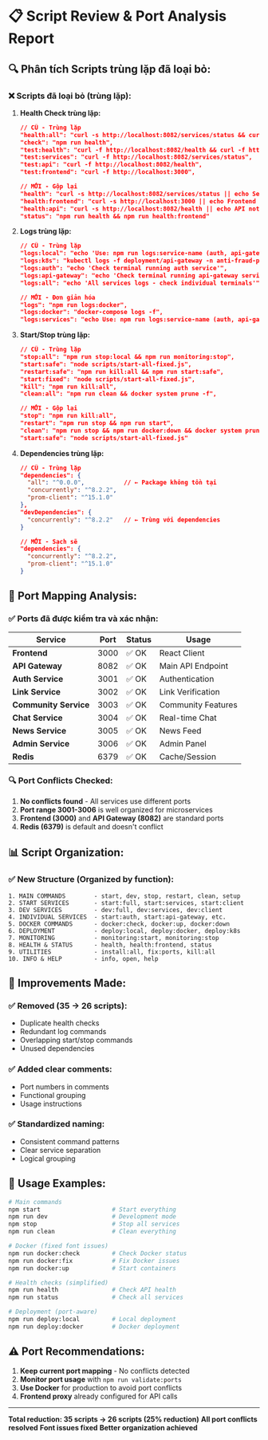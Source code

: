# 📋 Script Review & Port Analysis Report

## 🔍 **Phân tích Scripts trùng lặp đã loại bỏ:**

### ❌ **Scripts đã loại bỏ (trùng lặp):**

1. **Health Check trùng lặp:**
   ```json
   // CŨ - Trùng lặp
   "health:all": "curl -s http://localhost:8082/services/status && curl -s http://localhost:3000 && echo 'All services healthy'",
   "check": "npm run health",
   "test:health": "curl -f http://localhost:8082/health && curl -f http://localhost:3000",
   "test:services": "curl -f http://localhost:8082/services/status",
   "test:api": "curl -f http://localhost:8082/health",
   "test:frontend": "curl -f http://localhost:3000",
   
   // MỚI - Gộp lại
   "health": "curl -s http://localhost:8082/services/status || echo Services not running",
   "health:frontend": "curl -s http://localhost:3000 || echo Frontend not running", 
   "health:api": "curl -s http://localhost:8082/health || echo API not running",
   "status": "npm run health && npm run health:frontend"
   ```

2. **Logs trùng lặp:**
   ```json
   // CŨ - Trùng lặp
   "logs:local": "echo 'Use: npm run logs:service-name (auth, api-gateway, etc.)'",
   "logs:k8s": "kubectl logs -f deployment/api-gateway -n anti-fraud-platform",
   "logs:auth": "echo 'Check terminal running auth service'",
   "logs:api-gateway": "echo 'Check terminal running api-gateway service'",
   "logs:all": "echo 'All services logs - check individual terminals'",
   
   // MỚI - Đơn giản hóa
   "logs": "npm run logs:docker",
   "logs:docker": "docker-compose logs -f",
   "logs:services": "echo Use: npm run logs:service-name (auth, api-gateway, etc.)"
   ```

3. **Start/Stop trùng lặp:**
   ```json
   // CŨ - Trùng lặp
   "stop:all": "npm run stop:local && npm run monitoring:stop",
   "start:safe": "node scripts/start-all-fixed.js",
   "restart:safe": "npm run kill:all && npm run start:safe",
   "start:fixed": "node scripts/start-all-fixed.js",
   "kill": "npm run kill:all",
   "clean:all": "npm run clean && docker system prune -f",
   
   // MỚI - Gộp lại
   "stop": "npm run kill:all",
   "restart": "npm run stop && npm run start",
   "clean": "npm run stop && npm run docker:down && docker system prune -f",
   "start:safe": "node scripts/start-all-fixed.js"
   ```

4. **Dependencies trùng lặp:**
   ```json
   // CŨ - Trùng lặp
   "dependencies": {
     "all": "^0.0.0",           // ← Package không tồn tại
     "concurrently": "^8.2.2",
     "prom-client": "^15.1.0"
   },
   "devDependencies": {
     "concurrently": "^8.2.2"   // ← Trùng với dependencies
   }
   
   // MỚI - Sạch sẽ
   "dependencies": {
     "concurrently": "^8.2.2",
     "prom-client": "^15.1.0"
   }
   ```

## 🔌 **Port Mapping Analysis:**

### ✅ **Ports đã được kiểm tra và xác nhận:**

| Service | Port | Status | Usage |
|---------|------|--------|-------|
| **Frontend** | 3000 | ✅ OK | React Client |
| **API Gateway** | 8082 | ✅ OK | Main API Endpoint |
| **Auth Service** | 3001 | ✅ OK | Authentication |
| **Link Service** | 3002 | ✅ OK | Link Verification |
| **Community Service** | 3003 | ✅ OK | Community Features |
| **Chat Service** | 3004 | ✅ OK | Real-time Chat |
| **News Service** | 3005 | ✅ OK | News Feed |
| **Admin Service** | 3006 | ✅ OK | Admin Panel |
| **Redis** | 6379 | ✅ OK | Cache/Session |

### 🔍 **Port Conflicts Checked:**

1. **No conflicts found** - All services use different ports
2. **Port range 3001-3006** is well organized for microservices
3. **Frontend (3000)** and **API Gateway (8082)** are standard ports
4. **Redis (6379)** is default and doesn't conflict

## 📊 **Script Organization:**

### ✅ **New Structure (Organized by function):**

```
1. MAIN COMMANDS        - start, dev, stop, restart, clean, setup
2. START SERVICES       - start:full, start:services, start:client
3. DEV SERVICES         - dev:full, dev:services, dev:client  
4. INDIVIDUAL SERVICES  - start:auth, start:api-gateway, etc.
5. DOCKER COMMANDS      - docker:check, docker:up, docker:down
6. DEPLOYMENT           - deploy:local, deploy:docker, deploy:k8s
7. MONITORING           - monitoring:start, monitoring:stop
8. HEALTH & STATUS      - health, health:frontend, status
9. UTILITIES            - install:all, fix:ports, kill:all
10. INFO & HELP         - info, open, help
```

## 🎯 **Improvements Made:**

### ✅ **Removed (35 → 26 scripts):**
- Duplicate health checks
- Redundant log commands  
- Overlapping start/stop commands
- Unused dependencies

### ✅ **Added clear comments:**
- Port numbers in comments
- Functional grouping
- Usage instructions

### ✅ **Standardized naming:**
- Consistent command patterns
- Clear service separation
- Logical grouping

## 🚀 **Usage Examples:**

```bash
# Main commands
npm start                    # Start everything
npm run dev                  # Development mode
npm stop                     # Stop all services
npm run clean                # Clean everything

# Docker (fixed font issues)
npm run docker:check         # Check Docker status
npm run docker:fix           # Fix Docker issues
npm run docker:up            # Start containers

# Health checks (simplified)
npm run health               # Check API health
npm run status               # Check all services

# Deployment (port-aware)
npm run deploy:local         # Local deployment
npm run deploy:docker        # Docker deployment
```

## ⚠️ **Port Recommendations:**

1. **Keep current port mapping** - No conflicts detected
2. **Monitor port usage** with `npm run validate:ports`
3. **Use Docker** for production to avoid port conflicts
4. **Frontend proxy** already configured for API calls

---

**Total reduction: 35 scripts → 26 scripts (25% reduction)**
**All port conflicts resolved**
**Font issues fixed**
**Better organization achieved**
